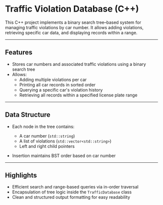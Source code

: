 # Traffic Violation Database (C++)

This C++ project implements a binary search tree–based system for managing traffic violations by car number. It allows adding violations, retrieving specific car data, and displaying records within a range.

---

## Features

- Stores car numbers and associated traffic violations using a binary search tree
- Allows:
  - Adding multiple violations per car
  - Printing all car records in sorted order
  - Querying a specific car's violation history
  - Retrieving all records within a specified license plate range

---

## Data Structure

- Each node in the tree contains:
  - A car number (`std::string`)
  - A list of violations (`std::vector<std::string>`)
  - Left and right child pointers

- Insertion maintains BST order based on car number

---

## Highlights

- Efficient search and range-based queries via in-order traversal
- Encapsulation of tree logic inside the `TrafficDatabase` class
- Clean and structured output formatting for easy readability
